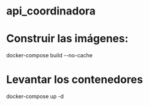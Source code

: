 # api_coordinadora

# Construir las imágenes:
docker-compose build --no-cache
# Levantar los contenedores
docker-compose up -d
